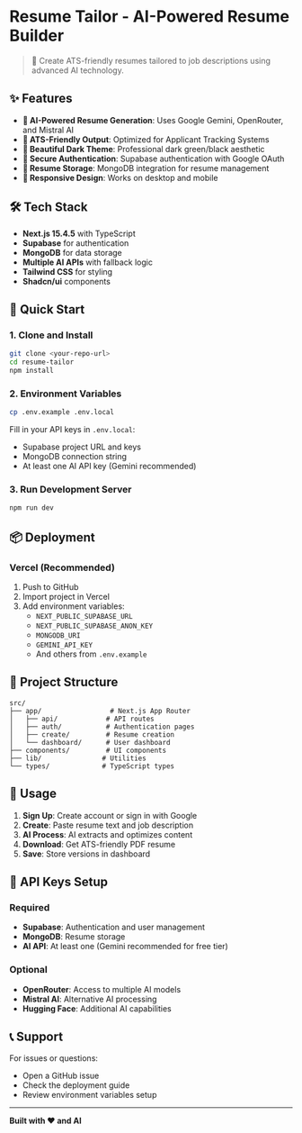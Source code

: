 # Resume Tailor - AI-Powered Resume Builder

> 🚀 Create ATS-friendly resumes tailored to job descriptions using advanced AI technology.

## ✨ Features

- **🤖 AI-Powered Resume Generation**: Uses Google Gemini, OpenRouter, and Mistral AI
- **📄 ATS-Friendly Output**: Optimized for Applicant Tracking Systems
- **🎨 Beautiful Dark Theme**: Professional dark green/black aesthetic
- **🔐 Secure Authentication**: Supabase authentication with Google OAuth
- **💾 Resume Storage**: MongoDB integration for resume management
- **📱 Responsive Design**: Works on desktop and mobile

## 🛠️ Tech Stack

- **Next.js 15.4.5** with TypeScript
- **Supabase** for authentication
- **MongoDB** for data storage
- **Multiple AI APIs** with fallback logic
- **Tailwind CSS** for styling
- **Shadcn/ui** components

## 🚀 Quick Start

### 1. Clone and Install
```bash
git clone <your-repo-url>
cd resume-tailor
npm install
```

### 2. Environment Variables
```bash
cp .env.example .env.local
```

Fill in your API keys in `.env.local`:
- Supabase project URL and keys
- MongoDB connection string
- At least one AI API key (Gemini recommended)

### 3. Run Development Server
```bash
npm run dev
```

## 📦 Deployment

### Vercel (Recommended)
1. Push to GitHub
2. Import project in Vercel
3. Add environment variables:
   - `NEXT_PUBLIC_SUPABASE_URL`
   - `NEXT_PUBLIC_SUPABASE_ANON_KEY`
   - `MONGODB_URI`
   - `GEMINI_API_KEY`
   - And others from `.env.example`

## 📁 Project Structure

```
src/
├── app/                 # Next.js App Router
│   ├── api/            # API routes
│   ├── auth/           # Authentication pages
│   ├── create/         # Resume creation
│   └── dashboard/      # User dashboard
├── components/         # UI components
├── lib/               # Utilities
└── types/             # TypeScript types
```

## 🎯 Usage

1. **Sign Up**: Create account or sign in with Google
2. **Create**: Paste resume text and job description
3. **AI Process**: AI extracts and optimizes content
4. **Download**: Get ATS-friendly PDF resume
5. **Save**: Store versions in dashboard

## 🔧 API Keys Setup

### Required
- **Supabase**: Authentication and user management
- **MongoDB**: Resume storage
- **AI API**: At least one (Gemini recommended for free tier)

### Optional
- **OpenRouter**: Access to multiple AI models
- **Mistral AI**: Alternative AI processing
- **Hugging Face**: Additional AI capabilities

## 📞 Support

For issues or questions:
- Open a GitHub issue
- Check the deployment guide
- Review environment variables setup

---

**Built with ❤️ and AI**
